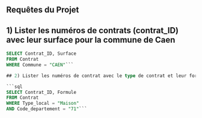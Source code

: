 ## Requêtes du Projet

## 1) Lister les numéros de contrats (contrat_ID) avec leur surface pour la commune de Caen

```sql
SELECT Contrat_ID, Surface
FROM Contrat
WHERE Commune = "CAEN"```

## 2) Lister les numéros de contrat avec le type de contrat et leur formule pour les maisons du département de la Saône-et-Loire (Département 71)

```sql
SELECT Contrat_ID, Formule
FROM Contrat
WHERE Type_local = "Maison"
AND Code_departement = "71"```
